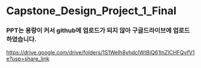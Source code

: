 # Capstone_Design_Project_1_Final

### PPT는 용량이 커서 github에 업로드가 되지 않아 구글드라이브에 업로드하였습니다.

https://drive.google.com/drive/folders/1S1Welh8yhdcIWtBiQ61lnZlCHFQyfV1e?usp=share_link



